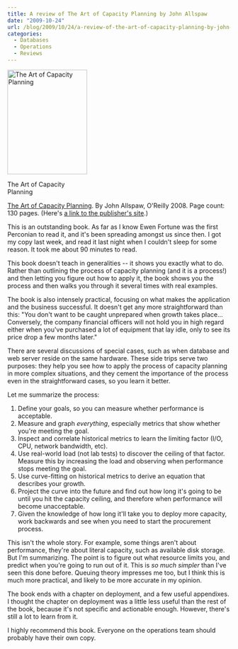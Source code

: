 ```yaml
---
title: A review of The Art of Capacity Planning by John Allspaw
date: "2009-10-24"
url: /blog/2009/10/24/a-review-of-the-art-of-capacity-planning-by-john-allspaw/
categories:
  - Databases
  - Operations
  - Reviews
---
```

<div id="attachment_1376" class="wp-caption alignleft" style="width: 190px">
  <a href="http://www.amazon.com/Art-Capacity-Planning-Scaling-Resources/dp/0596518579/?tag=xaprb-20"><img src="http://www.xaprb.com/media/2009/10/Art-Capacity-Planning.gif" alt="The Art of Capacity Planning" title="The Art of Capacity Planning" width="180" height="236" class="size-full wp-image-1376" /></a><p class="wp-caption-text">
    The Art of Capacity Planning
  </p>
</div>

[The Art of Capacity Planning][1]. By John Allspaw, O'Reilly 2008. Page count: 130 pages. (Here's [a link to the publisher's site][2].)

This is an outstanding book. As far as I know Ewen Fortune was the first Perconian to read it, and it's been spreading amongst us since then. I got my copy last week, and read it last night when I couldn't sleep for some reason. It took me about 90 minutes to read.

This book doesn't teach in generalities -- it shows you exactly what to do. Rather than outlining the process of capacity planning (and it is a process!) and then letting you figure out how to apply it, the book shows you the process and then walks you through it several times with real examples.

The book is also intensely practical, focusing on what makes the application and the business successful. It doesn't get any more straightforward than this: "You don't want to be caught unprepared when growth takes place&#8230; Conversely, the company financial officers will not hold you in high regard either when you've purchased a lot of equipment that lay idle, only to see its price drop a few months later."

There are several discussions of special cases, such as when database and web server reside on the same hardware. These side trips serve two purposes: they help you see how to apply the process of capacity planning in more complex situations, and they cement the importance of the process even in the straightforward cases, so you learn it better.

Let me summarize the process:

1.  Define your goals, so you can measure whether performance is acceptable.
2.  Measure and graph *everything*, especially metrics that show whether you're meeting the goal.
3.  Inspect and correlate historical metrics to learn the limiting factor (I/O, CPU, network bandwidth, etc).
4.  Use real-world load (not lab tests) to discover the ceiling of that factor. Measure this by increasing the load and observing when performance stops meeting the goal.
5.  Use curve-fitting on historical metrics to derive an equation that describes your growth.
6.  Project the curve into the future and find out how long it's going to be until you hit the capacity ceiling, and therefore when performance will become unacceptable.
7.  Given the knowledge of how long it'll take you to deploy more capacity, work backwards and see when you need to start the procurement process.

This isn't the whole story. For example, some things aren't about performance, they're about literal capacity, such as available disk storage. But I'm summarizing. The point is to figure out what resource limits you, and predict when you're going to run out of it. This is *so much simpler* than I've seen this done before. Queuing theory impresses me too, but I think this is much more practical, and likely to be more accurate in my opinion.

The book ends with a chapter on deployment, and a few useful appendixes. I thought the chapter on deployment was a little less useful than the rest of the book, because it's not specific and actionable enough. However, there's still a lot to learn from it.

I highly recommend this book. Everyone on the operations team should probably have their own copy.

 [1]: http://www.amazon.com/Art-Capacity-Planning-Scaling-Resources/dp/0596518579/?tag=xaprb-20
 [2]: http://oreilly.com/catalog/9780596518585
